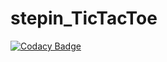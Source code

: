 # stepin_TicTacToe
[![Codacy Badge](https://app.codacy.com/project/badge/Grade/8143cef84abe4fd882265bdde7a8e7ed)](https://www.codacy.com/gh/dommetisaivenkatasahithi/stepin_TicTacToe/dashboard?utm_source=github.com&amp;utm_medium=referral&amp;utm_content=dommetisaivenkatasahithi/stepin_TicTacToe&amp;utm_campaign=Badge_Grade)
